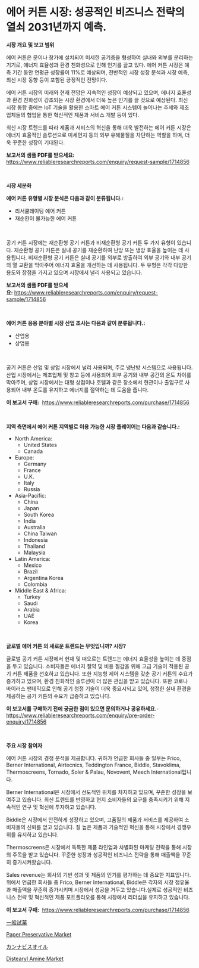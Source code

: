 <p><h1>에어 커튼 시장: 성공적인 비즈니스 전략의 열쇠 2031년까지 예측.</h1></p><p><strong>시장 개요 및 보고 범위</strong></p>
<p><p>에어 커튼은 문이나 창가에 설치되어 미세한 공기층을 형성하여 실내와 외부를 분리하는 기기로, 에너지 효율성과 환경 친화성으로 인해 인기를 끌고 있다. 에어 커튼 시장은 예측 기간 동안 연평균 성장률이 11%로 예상되며, 전반적인 시장 성장 분석과 시장 예측, 최신 시장 동향 등이 포함된 긍정적인 전망이다.</p><p>에어 커튼 시장의 미래와 현재 전망은 지속적인 성장이 예상되고 있으며, 에너지 효율성과 환경 친화성이 강조되는 시장 환경에서 더욱 높은 인기를 끌 것으로 예상된다. 최신 시장 동향 중에는 IoT 기술을 활용한 스마트 에어 커튼 시스템이 늘어나는 추세와 제조업체들의 협업을 통한 혁신적인 제품과 서비스 개발 등이 있다.</p><p>최신 시장 트렌드를 따라 제품과 서비스의 혁신을 통해 더욱 발전하는 에어 커튼 시장은 에너지 효율적인 솔루션으로 미세먼지 등의 외부 유해물질을 차단하는 역할을 하며, 더욱 꾸준한 성장이 기대된다.</p></p>
<p><strong>보고서의 샘플 PDF를 받으세요:</strong> <a href="https://www.reliableresearchreports.com/enquiry/request-sample/1714856">https://www.reliableresearchreports.com/enquiry/request-sample/1714856</a></p>
<p>&nbsp;</p>
<p><strong>시장 세분화</strong></p>
<p><strong>에어 커튼 유형별 시장 분석은 다음과 같이 분류됩니다.:</strong></p>
<p><ul><li>리서큘레이팅 에어 커튼</li><li>재순환이 불가능한 에어 커튼</li></ul></p>
<p>&nbsp;</p>
<p><p>공기 커튼 시장에는 재순환형 공기 커튼과 비재순환형 공기 커튼 두 가지 유형이 있습니다. 재순환형 공기 커튼은 실내 공기를 재순환하여 난방 또는 냉방 효율을 높이는 데 사용됩니다. 비재순환형 공기 커튼은 실내 공기를 외부로 방출하여 외부 공기와 내부 공기의 열 교환을 막아주어 에너지 효율을 개선하는 데 사용됩니다. 두 유형은 각각 다양한 용도와 장점을 가지고 있으며 시장에서 널리 사용되고 있습니다.</p></p>
<p><strong>보고서의 샘플 PDF를 받으세요:</strong>&nbsp;<a href="https://www.reliableresearchreports.com/enquiry/request-sample/1714856">https://www.reliableresearchreports.com/enquiry/request-sample/1714856</a></p>
<p>&nbsp;</p>
<p><strong> 에어 커튼 응용 분야별 시장 산업 조사는 다음과 같이 분류됩니다.:</strong></p>
<p><ul><li>산업용</li><li>상업용</li></ul></p>
<p>&nbsp;</p>
<p><p>공기 커튼은 산업 및 상업 시장에서 널리 사용되며, 주로 냉난방 시스템으로 사용됩니다. 산업 시장에서는 제조업체 및 창고 등에 사용되어 외부 공기와 내부 공간의 온도 차이를 막아주며, 상업 시장에서는 대형 상점이나 호텔과 같은 장소에서 현관이나 출입구로 사용되어 내부 온도를 유지하고 에너지를 절약하는 데 도움을 줍니다.</p></p>
<p><strong>이 보고서 구매:</strong>&nbsp; <a href="https://www.reliableresearchreports.com/purchase/1714856">https://www.reliableresearchreports.com/purchase/1714856</a></p>
<p>&nbsp;</p>
<p><strong>지역 측면에서 에어 커튼 지역별로 이용 가능한 시장 플레이어는 다음과 같습니다.:</strong></p>
<p><ul>
    <li>
        North America:
        <ul>
            <li>United States</li>
            <li>Canada</li>
        </ul>
    </li>
    <li>
        Europe:
        <ul>
            <li>Germany</li>
            <li>France</li>
            <li>U.K.</li>
            <li>Italy</li>
            <li>Russia</li>
        </ul>
    </li>
    <li>
        Asia-Pacific:
        <ul>
            <li>China</li>
            <li>Japan</li>
            <li>South Korea</li>
            <li>India</li>
            <li>Australia</li>
            <li>China Taiwan</li>
            <li>Indonesia</li>
            <li>Thailand</li>
            <li>Malaysia</li>
        </ul>
    </li>
    <li>
        Latin America:
        <ul>
            <li>Mexico</li>
            <li>Brazil</li>
            <li>Argentina Korea</li>
            <li>Colombia</li>
        </ul>
    </li>
    <li>
        Middle East & Africa:
        <ul>
            <li>Turkey</li>
            <li>Saudi</li>
            <li>Arabia</li>
            <li>UAE</li>
            <li>Korea</li>
        </ul>
    </li>
    </ul></p>
<p>&nbsp;</p>
<p><strong>글로벌 에어 커튼 의 새로운 트렌드는 무엇입니까? 시장?</strong></p>
<p><p>글로벌 공기 커튼 시장에서 현재 및 떠오르는 트렌드는 에너지 효율성을 높이는 데 중점을 두고 있습니다. 소비자들은 에너지 절약 및 비용 절감을 위해 고급 기술이 적용된 공기 커튼 제품을 선호하고 있습니다. 또한 지능형 제어 시스템을 갖춘 공기 커튼의 수요가 증가하고 있으며, 환경 친화적인 솔루션이 더 많은 관심을 받고 있습니다. 또한 코로나 바이러스 팬데믹으로 인해 공기 청정 기술이 더욱 중요시되고 있어, 청정한 실내 환경을 제공하는 공기 커튼의 수요가 급증하고 있습니다.</p></p>
<p><strong>이 보고서를 구매하기 전에 궁금한 점이 있으면 문의하거나 공유하세요.</strong>- <a href="https://www.reliableresearchreports.com/enquiry/pre-order-enquiry/1714856">https://www.reliableresearchreports.com/enquiry/pre-order-enquiry/1714856</a></p>
<p>&nbsp;</p>
<p><strong>주요 시장 참여자</strong></p>
<p><p>에어 커튼 시장의 경쟁 분석을 제공합니다. 귀하가 언급한 회사들 중 일부는 Frico, Berner International, Airtecnics, Teddington France, Biddle, Stavoklima, Thermoscreens, Tornado, Soler & Palau, Novovent, Meech International입니다.</p><p>Berner International은 시장에서 선도적인 위치를 차지하고 있으며, 꾸준한 성장을 보여주고 있습니다. 최신 트렌드를 반영하고 현지 소비자들의 요구를 충족시키기 위해 지속적인 연구 및 혁신에 투자하고 있습니다.</p><p>Biddle은 시장에서 안전하게 성장하고 있으며, 고품질의 제품과 서비스를 제공하여 소비자들의 신뢰를 얻고 있습니다. 질 높은 제품과 기술적인 혁신을 통해 시장에서 경쟁우위를 유지하고 있습니다.</p><p>Thermoscreens은 시장에서 독특한 제품 라인업과 차별화된 마케팅 전략을 통해 시장의 주목을 받고 있습니다. 꾸준한 성장과 성공적인 비즈니스 전략을 통해 매출액을 꾸준히 증가시켜왔습니다.</p><p>Sales revenue는 회사의 기반 성과 및 제품의 인기를 평가하는 데 중요한 지표입니다. 위에서 언급한 회사들 중 Frico, Berner International, Biddle은 각자의 시장 점유율과 매출액을 꾸준히 증가시키며 시장에서 성공을 거두고 있습니다.실제로 성공적인 비즈니스 전략 및 혁신적인 제품 포트폴리오를 통해 시장에서 리더십을 유지하고 있습니다.</p></p>
<p><strong>이 보고서 구매:</strong>&nbsp;&nbsp;<a href="https://www.reliableresearchreports.com/purchase/1714856">https://www.reliableresearchreports.com/purchase/1714856</a></p>
<p><p><a href="https://medium.com/@rudysimonis2023/%E4%B8%80%E8%88%AC%E8%A9%A6%E8%96%AC%E5%B8%82%E5%A0%B4%E3%83%AC%E3%83%9D%E3%83%BC%E3%83%88%E3%81%AF-%E3%81%93%E3%81%AE%E5%B8%82%E5%A0%B4%E3%81%AE%E6%9C%80%E6%96%B0%E3%81%AE%E3%83%88%E3%83%AC%E3%83%B3%E3%83%89%E3%82%84%E6%88%90%E9%95%B7%E3%81%AE%E6%A9%9F%E4%BC%9A%E3%82%92%E6%98%8E%E3%82%89%E3%81%8B%E3%81%AB%E3%81%97%E3%81%A6%E3%81%84%E3%81%BE%E3%81%99-577592ddf614">一般試薬</a></p><p><a href="https://github.com/bobicer/Market-Research-Report-List-2/blob/main/paper-preservative-market.md">Paper Preservative Market</a></p><p><a href="https://medium.com/@abdielkilback/%E5%A4%A7%E9%BA%BB%E6%B2%B9%E5%B8%82%E5%A0%B4-%E7%AB%B6%E4%BA%89%E5%88%86%E6%9E%90-%E5%B8%82%E5%A0%B4%E3%83%88%E3%83%AC%E3%83%B3%E3%83%89-%E3%81%8A%E3%82%88%E3%81%B32031%E5%B9%B4%E3%81%BE%E3%81%A7%E3%81%AE%E4%BA%88%E6%B8%AC-aba67efa7d05">カンナビスオイル</a></p><p><a href="https://github.com/timeliteaut/Market-Research-Report-List-1/blob/main/distearyl-amine-market.md">Distearyl Amine Market</a></p></p>

